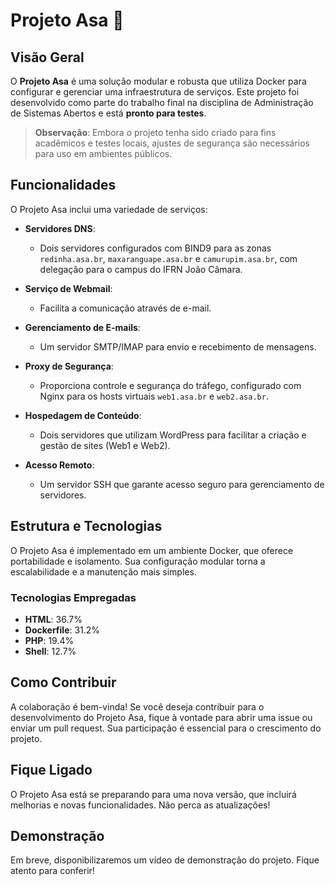# Projeto Asa 🚀

## Visão Geral
O **Projeto Asa** é uma solução modular e robusta que utiliza Docker para configurar e gerenciar uma infraestrutura de serviços. Este projeto foi desenvolvido como parte do trabalho final na disciplina de Administração de Sistemas Abertos e está **pronto para testes**.

> **Observação**: Embora o projeto tenha sido criado para fins acadêmicos e testes locais, ajustes de segurança são necessários para uso em ambientes públicos.

## Funcionalidades
O Projeto Asa inclui uma variedade de serviços:

- **Servidores DNS**: 
  - Dois servidores configurados com BIND9 para as zonas `redinha.asa.br`, `maxaranguape.asa.br` e `camurupim.asa.br`, com delegação para o campus do IFRN João Câmara.
  
- **Serviço de Webmail**: 
  - Facilita a comunicação através de e-mail.
  
- **Gerenciamento de E-mails**: 
  - Um servidor SMTP/IMAP para envio e recebimento de mensagens.
  
- **Proxy de Segurança**: 
  - Proporciona controle e segurança do tráfego, configurado com Nginx para os hosts virtuais `web1.asa.br` e `web2.asa.br`.
  
- **Hospedagem de Conteúdo**: 
  - Dois servidores que utilizam WordPress para facilitar a criação e gestão de sites (Web1 e Web2).
  
- **Acesso Remoto**: 
  - Um servidor SSH que garante acesso seguro para gerenciamento de servidores.

## Estrutura e Tecnologias
O Projeto Asa é implementado em um ambiente Docker, que oferece portabilidade e isolamento. Sua configuração modular torna a escalabilidade e a manutenção mais simples.

### Tecnologias Empregadas
- **HTML**: 36.7%
- **Dockerfile**: 31.2%
- **PHP**: 19.4%
- **Shell**: 12.7%

## Como Contribuir
A colaboração é bem-vinda! Se você deseja contribuir para o desenvolvimento do Projeto Asa, fique à vontade para abrir uma issue ou enviar um pull request. Sua participação é essencial para o crescimento do projeto.

## Fique Ligado
O Projeto Asa está se preparando para uma nova versão, que incluirá melhorias e novas funcionalidades. Não perca as atualizações!

## Demonstração
Em breve, disponibilizaremos um vídeo de demonstração do projeto. Fique atento para conferir!
